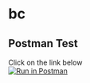 # bc  
## Postman Test  
Click on the link below  
[![Run in Postman](https://run.pstmn.io/button.svg)](https://app.getpostman.com/run-collection/16161718-e750200c-485f-4f51-9c32-d0524c9b797d?action=collection%2Ffork&collection-url=entityId%3D16161718-e750200c-485f-4f51-9c32-d0524c9b797d%26entityType%3Dcollection%26workspaceId%3D389d75e3-48b3-4b25-b1b7-bd9d510bc8e5)
